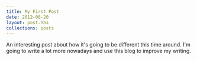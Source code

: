```yaml
---
title: My First Post
date: 2012-08-20
layout: post.hbs
collections: posts
---
```


An interesting post about how it's going to be different this time around. I'm going to write a lot more nowadays and use this blog to improve my writing.
